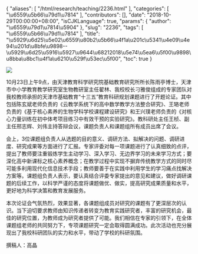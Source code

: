 {
    "aliases": [
        "/html/research/teaching/2236.html"
    ],
    "categories": [
        "\u6559\u5b66\u79d1\u7814"
    ],
    "contributors": [],
    "date": "2018-10-29T00:00:00+08:00",
    "isCJKLanguage": true,
    "params": {
        "author": "\u6559\u79d1\u7814\u5904"
    },
    "slug": "2236",
    "tags": [
        "\u6559\u5b66\u79d1\u7814"
    ],
    "title": "\u5929\u6d25\u5e02\u6559\u80b2\u5b66\u4f1a\u201c\u5341\u4e09\u4e94\u201d\u8bfe\u9898--\u5929\u6d25\u5916\u5927\u9644\u68212018\u5e74\u5ea6\u5f00\u9898\u8bba\u8bc1\u4f1a\u6210\u529f\u53ec\u5f00",
    "toc": true
}

![](https://cdn.tfls.online/mirror/full/cab9e245e1113fcff2044545f326d5b04ec5bdc0.jpg)  






10月23日上午9点，由天津教育科学研究院基础教育研究所所长陈雨亭博士，天津市中小学教育教学研究室生物教研室主任翟林、我校校长刁雅俊组成的专家团队对我校教师承担的天津市基础教育“十三五”教育科研规划课题进行了开题论证。其中包括陈玄斌老师负责的《云教学系统下的高中数学教学方法整合研究》、王辂老师负责的《基于核心素养的生物学科学校课程建设研究》和王兴璞老师负责的《对核心力量训练在初中体考项目练习中有效干预的实验研究》。教科研处主任王桢、副主任邢志辉、刘伟主持答辩会议，课题负责人和课题组所有成员出席了会议。




会上，3位课题组负责人从选题的目的意义、调研方法、拟解决的问题、调研进度、研究成果等方面进行了汇报。专家评委对每一项课题进行了认真细致的点评，提出了教师要注重锻炼学生主动学习、深入学习、无边界学习的未来学习方式；要深化高中新课标之核心素养概念；在教学过程中实现不摒弃传统教学方式的同时尽可能多利用现代化信息技术手段；教师要善于在实践中利用学生的学习痛点找解决方案等。课题组负责人表示，要认真结合评委专家提出的意见和建议，做好调研课题的后续工作，以科学严谨的态度将课题做优、做实，提高研究成果质量和水平，更好地为科学决策和教育发展服务。




本次论证会气氛热烈，效果显著，各课题组成员对研究的课题有了更深层次的认识。当下迫切要求教师由知识传递者转变为教育实践研究者，丰富的研究机会，最佳的研究位置，为教师成为研究者提供了可能。我们相信在专家的引领下，在全体课题组老师的共同努力下，专项课题研究一定会取得圆满成功。此次活动也充分展现出了我校科研团队的实力和水平，带动了学校的科研氛围。




撰稿人：高晶


